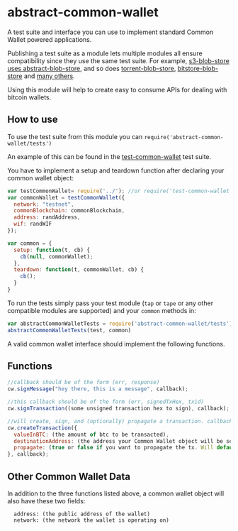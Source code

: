 # abstract-common-wallet
A test suite and interface you can use to implement standard Common Wallet powered applications.

Publishing a test suite as a module lets multiple modules all ensure compatibility since they use the same test suite. For example, [s3-blob-store uses abstract-blob-store](https://github.com/jb55/s3-blob-store), and so does [torrent-blob-store](https://github.com/mafintosh/torrent-blob-store), [bitstore-blob-store](https://github.com/blockai/bitstore-blob-store) and [many others](https://github.com/maxogden/abstract-blob-store#some-modules-that-use-this).

Using this module will help to create easy to consume APIs for dealing with bitcoin wallets.


## How to use

To use the test suite from this module you can `require('abstract-common-wallet/tests')`

An example of this can be found in the [test-common-wallet](https://github.com/andrewmalta13/test-common-wallet/blob/master/test/index.js) test suite.

You have to implement a setup and teardown function after declaring your common wallet object:

```js
var testCommonWallet= require('../'); //or require('test-common-wallet')
var commonWallet = testCommonWallet({
  network: "testnet",
  commonBlockchain: commonBlockchain,
  address: randAddress,
  wif: randWIF
});

var common = {
  setup: function(t, cb) {
    cb(null, commonWallet);
  },
  teardown: function(t, commonWallet, cb) {
    cb();
  }
}
```

To run the tests simply pass your test module (`tap` or `tape` or any other compatible modules are supported) and your `common` methods in:

```js
var abstractCommonWalletTests = require('abstract-common-wallet/tests')
abstractCommonWalletTests(test, common)
```


A valid common wallet interface should implement the following functions. 

## Functions
```javascript
//callback should be of the form (err, response)
cw.signMessage("hey there, this is a message", callback);

//this callback should be of the form (err, signedTxHex, txid)
cw.signTransaction((some unsigned transaction hex to sign), callback);

//will create, sign, and (optionally) propagate a transaction. callback should be of (err, response)
cw.createTransaction({
  valueInBTC: (the amount of btc to be transacted),
  destinationAddress: (the address your Common Wallet object will be sending btc to),
  propagate: (true or false if you want to propagate the tx. Will default to false)
}, callback);
```

## Other Common Wallet Data

In addition to the three functions listed above, a common wallet object will also have these two fields:

```
  address: (the public address of the wallet)
  network: (the network the wallet is operating on)
```
